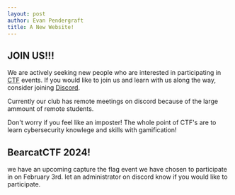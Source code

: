 ```yaml
---
layout: post
author: Evan Pendergraft
title: A New Website!
---
```


## JOIN US!!!
We are actively seeking new people who are interested in participating in [CTF](https://en.wikipedia.org/wiki/Capture_the_flag_(cybersecurity)) events. If you would like to join us and learn with us along the way, consider joining [Discord](https://discord.gg/M7AsayhWqy). 

Currently our club has remote meetings on discord because of the large ammount of remote students. 

Don't worry if you feel like an imposter! The whole point of CTF's are to learn cybersecurity knowlege and skills with gamification!


##  BearcatCTF 2024! 
we have an upcoming capture the flag event we have chosen to participate in on February 3rd. let an administrator on discord know if you would like to participate.